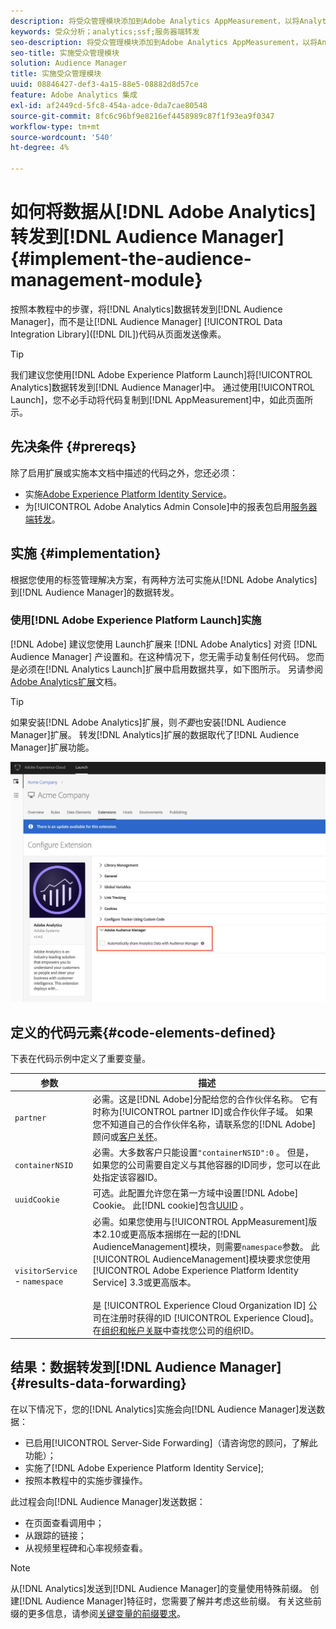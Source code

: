 ```yaml
---
description: 将受众管理模块添加到Adobe Analytics AppMeasurement，以将Analytics数据转发到Audience Manager，而不是让Audience ManagerData Integration Library(DIL)代码从页面发送像素。
keywords: 受众分析；analytics;ssf;服务器端转发
seo-description: 将受众管理模块添加到Adobe Analytics AppMeasurement，以将Analytics数据转发到Audience Manager，而不是让Audience ManagerData Integration Library(DIL)代码从页面发送像素。
seo-title: 实施受众管理模块
solution: Audience Manager
title: 实施受众管理模块
uuid: 08846427-def3-4a15-88e5-08882d8d57ce
feature: Adobe Analytics 集成
exl-id: af2449cd-5fc8-454a-adce-0da7cae80548
source-git-commit: 8fc6c96bf9e8216ef4458989c87f1f93ea9f0347
workflow-type: tm+mt
source-wordcount: '540'
ht-degree: 4%

---
```


# 如何将数据从[!DNL Adobe Analytics]转发到[!DNL Audience Manager] {#implement-the-audience-management-module}

按照本教程中的步骤，将[!DNL Analytics]数据转发到[!DNL Audience Manager]，而不是让[!DNL Audience Manager] [!UICONTROL Data Integration Library]([!DNL DIL])代码从页面发送像素。

>[!TIP]
>
>我们建议您使用[!DNL Adobe Experience Platform Launch]将[!UICONTROL Analytics]数据转发到[!DNL Audience Manager]中。 通过使用[!UICONTROL Launch]，您不必手动将代码复制到[!DNL AppMeasurement]中，如此页面所示。

## 先决条件 {#prereqs}

除了启用扩展或实施本文档中描述的代码之外，您还必须：

* 实施[Adobe Experience Platform Identity Service](https://docs.adobe.com/content/help/zh-Hans/id-service/using/home.html)。
* 为[!UICONTROL Adobe Analytics Admin Console]中的报表包启用[服务器端转发](https://docs.adobe.com/help/en/analytics/admin/admin-tools/server-side-forwarding/ssf.html)。

## 实施 {#implementation}

根据您使用的标签管理解决方案，有两种方法可实施从[!DNL Adobe Analytics]到[!DNL Audience Manager]的数据转发。

### 使用[!DNL Adobe Experience Platform Launch]实施

[!DNL Adobe] 建议您使用 [](https://experienceleague.adobe.com/docs/launch/using/home.html?lang=en) Launch扩展来 [!DNL Adobe Analytics] 对资 [!DNL Audience Manager] 产设置和。在这种情况下，您无需手动复制任何代码。 您而是必须在[!DNL Analytics Launch]扩展中启用数据共享，如下图所示。 另请参阅[Adobe Analytics扩展](https://docs.adobe.com/content/help/en/launch/using/extensions-ref/adobe-extension/analytics-extension/overview.html#adobe-audience-manager)文档。

>[!TIP]
>
>如果安装[!DNL Adobe Analytics]扩展，则&#x200B;*不要*&#x200B;也安装[!DNL Audience Manager]扩展。 转发[!DNL Analytics]扩展的数据取代了[!DNL Audience Manager]扩展功能。

![如何启用从Adobe Analytics扩展到Audience Manager的数据共享](/help/using/integration/assets/analytics-to-aam.png)

## 定义的代码元素{#code-elements-defined}

下表在代码示例中定义了重要变量。

| 参数 | 描述 |
|--- |--- |
| `partner` | 必需。这是[!DNL Adobe]分配给您的合作伙伴名称。 它有时称为[!UICONTROL partner ID]或合作伙伴子域。  如果您不知道自己的合作伙伴名称，请联系您的[!DNL Adobe]顾问或[客户关怀](https://helpx.adobe.com/cn/marketing-cloud/contact-support.html)。 |
| `containerNSID` | 必需。大多数客户只能设置`"containerNSID":0` 。 但是，如果您的公司需要自定义与其他容器的ID同步，您可以在此处指定该容器ID。 |
| `uuidCookie` | 可选。此配置允许您在第一方域中设置[!DNL Adobe] Cookie。 此[!DNL cookie]包含[UUID](../../reference/ids-in-aam.md) 。 |
| `visitorService` - `namespace` | 必需。如果您使用与[!UICONTROL AppMeasurement]版本2.10或更高版本捆绑在一起的[!DNL AudienceManagement]模块，则需要`namespace`参数。 此[!UICONTROL AudienceManagement]模块要求您使用[!UICONTROL Adobe Experience Platform Identity Service] 3.3或更高版本。 <br><br>是 [!UICONTROL Experience Cloud Organization ID] 公司在注册时获得的ID  [!UICONTROL Experience Cloud]。在[组织和帐户关联](https://docs.adobe.com/content/help/en/core-services/interface/manage-users-and-products/organizations.html)中查找您公司的组织ID。 |

## 结果：数据转发到[!DNL Audience Manager] {#results-data-forwarding}

在以下情况下，您的[!DNL Analytics]实施会向[!DNL Audience Manager]发送数据：

* 已启用[!UICONTROL Server-Side Forwarding]（请咨询您的顾问，了解此功能）；
* 实施了[!DNL Adobe Experience Platform Identity Service];
* 按照本教程中的实施步骤操作。

此过程会向[!DNL Audience Manager]发送数据：

* 在页面查看调用中；
* 从跟踪的链接；
* 从视频里程碑和心率视频查看。

>[!NOTE]
>
>从[!DNL Analytics]发送到[!DNL Audience Manager]的变量使用特殊前缀。 创建[!DNL Audience Manager]特征时，您需要了解并考虑这些前缀。 有关这些前缀的更多信息，请参阅[关键变量的前缀要求](../../features/traits/trait-variable-prefixes.md)。

